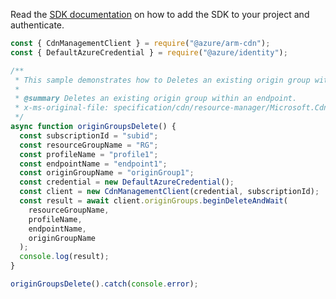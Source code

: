 Read the [SDK documentation](https://github.com/Azure/azure-sdk-for-js/blob/%40azure%2Farm-cdn_7.0.0/sdk/cdn/arm-cdn/README.md) on how to add the SDK to your project and authenticate.

```javascript
const { CdnManagementClient } = require("@azure/arm-cdn");
const { DefaultAzureCredential } = require("@azure/identity");

/**
 * This sample demonstrates how to Deletes an existing origin group within an endpoint.
 *
 * @summary Deletes an existing origin group within an endpoint.
 * x-ms-original-file: specification/cdn/resource-manager/Microsoft.Cdn/stable/2021-06-01/examples/OriginGroups_Delete.json
 */
async function originGroupsDelete() {
  const subscriptionId = "subid";
  const resourceGroupName = "RG";
  const profileName = "profile1";
  const endpointName = "endpoint1";
  const originGroupName = "originGroup1";
  const credential = new DefaultAzureCredential();
  const client = new CdnManagementClient(credential, subscriptionId);
  const result = await client.originGroups.beginDeleteAndWait(
    resourceGroupName,
    profileName,
    endpointName,
    originGroupName
  );
  console.log(result);
}

originGroupsDelete().catch(console.error);
```
